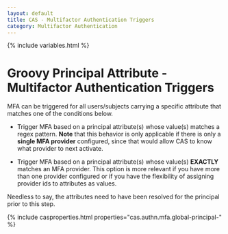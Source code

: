 ```yaml
---
layout: default
title: CAS - Multifactor Authentication Triggers
category: Multifactor Authentication
---
```


{% include variables.html %}

# Groovy Principal Attribute - Multifactor Authentication Triggers

MFA can be triggered for all users/subjects carrying a specific 
attribute that matches one of the conditions below.

- Trigger MFA based on a principal attribute(s) whose value(s) matches a regex pattern.
**Note** that this behavior is only applicable if there is only a **single MFA provider** configured, since that would allow CAS
to know what provider to next activate.

- Trigger MFA based on a principal attribute(s) whose value(s) **EXACTLY** matches an MFA provider.
This option is more relevant if you have more than one provider configured or if you have the flexibility of assigning provider ids to attributes as values.

Needless to say, the attributes need to have been resolved for the principal prior to this step.

{% include casproperties.html properties="cas.authn.mfa.global-principal-" %}


